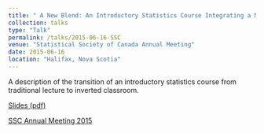 ```yaml
---
title: " A New Blend: An Introductory Statistics Course Integrating a MOOC and Active Learning Sessions, with Seasoning from the Students' Areas of Study"
collection: talks
type: "Talk"
permalink: /talks/2015-06-16-SSC
venue: "Statistical Society of Canada Annual Meeting"
date: 2015-06-16
location: "Halifax, Nova Scotia"
---
```


A description of the transition of an introductory statistics course from traditional lecture to inverted classroom.

[Slides (pdf)](http://utstat.utoronto.ca/alisong/Talks/SSC2015Gibbs.pdf)

[SSC Annual Meeting 2015](https://ssc.ca/en/meeting/2015-annual-meeting-halifax-nova-scotia)
